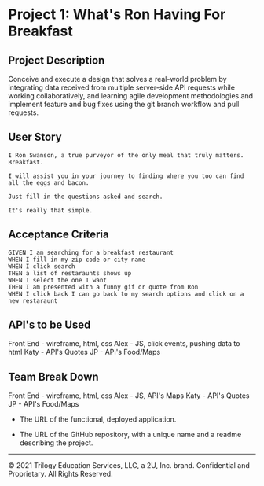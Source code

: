 # Project 1: What's Ron Having For Breakfast

## Project Description

Conceive and execute a design that solves a real-world problem by integrating data received from multiple server-side API requests while working collaboratively, and learning agile development methodologies and implement feature and bug fixes using the git branch workflow and pull requests.

## User Story

```
I Ron Swanson, a true purveyor of the only meal that truly matters. Breakfast.

I will assist you in your journey to finding where you too can find all the eggs and bacon.

Just fill in the questions asked and search.

It's really that simple.
```

## Acceptance Criteria

```
GIVEN I am searching for a breakfast restaurant
WHEN I fill in my zip code or city name
WHEN I click search
THEN a list of restaraunts shows up
WHEN I select the one I want
THEN I am presented with a funny gif or quote from Ron
WHEN I click back I can go back to my search options and click on a new restaraunt
```

## API's to be Used

Front End - wireframe, html, css
Alex - JS, click events, pushing data to html
Katy - API's Quotes
JP - API's Food/Maps

## Team Break Down

Front End - wireframe, html, css
Alex - JS, API's Maps
Katy - API's Quotes
JP - API's Food/Maps


* The URL of the functional, deployed application.

* The URL of the GitHub repository, with a unique name and a readme describing the project.

---

© 2021 Trilogy Education Services, LLC, a 2U, Inc. brand. Confidential and Proprietary. All Rights Reserved.
